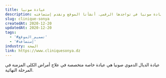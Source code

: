 ```yaml
---
title: عيادة صونيا
description: تعاونت يونيفارواب مع عيادة صونيا في تواجدها الرقمي. أنشأنا الموقع ونقدم إستضافته.
slug: clinique-sonya
createdAt: 2020-12-20
updatedAt: 2020-12-20
tags:
  - '#تصميم_الموقع'
  - '#إستضافة'
industry: الصحة
link: https://www.cliniquesonya.dz
---
```


عيادة الديال الدموي صونيا هي عيادة خاصة متخصصة في علاج أمراض الكلى المزمنة في المرحلة النهائية.
